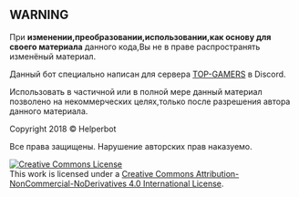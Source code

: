 ## **WARNING**


При **изменении,преобразовании,использовании,как основу для своего материала** данного кода,Вы не в праве распространять изменёный материал.

Данный бот специально написан для сервера [TOP-GAMERS](https://discord.io/TOPGAMERS "Приглашение на сервер.") в Discord.


Использовать в частичной или в полной мере данный материал позволено на некоммерческих целях,только после разрешения автора данного материала.

Copyright 2018 © Helperbot

Все права защищены.
Нарушение авторских прав наказуемо.

<a rel="license" href="http://creativecommons.org/licenses/by-nc-nd/4.0/"><img alt="Creative Commons License" style="border-width:0" src="https://i.creativecommons.org/l/by-nc-nd/4.0/88x31.png" /></a><br />This work is licensed under a <a rel="license" href="http://creativecommons.org/licenses/by-nc-nd/4.0/">Creative Commons Attribution-NonCommercial-NoDerivatives 4.0 International License</a>.

